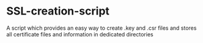 # SSL-creation-script
A script which provides an easy way to create .key and .csr files and stores all certificate files and information in dedicated directories
